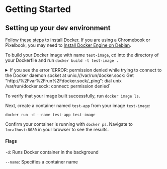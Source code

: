 # Getting Started

## Setting up your dev environment
[Follow these steps](https://docs.docker.com/engine/install/) to install Docker. If you are using a Chromebook or Pixelbook, you may need to [Install Docker Engine on Debian](https://docs.docker.com/engine/install/debian/).

To build your Docker image with name `test-image`, cd into the directory of your Dockerfile and run
`docker build -t test-image .`

<details>
<summary>If you see the error `ERROR: permission denied while trying to connect to the Docker daemon socket at unix:///var/run/docker.sock: Get "http://%2Fvar%2Frun%2Fdocker.sock/_ping": dial unix /var/run/docker.sock: connect: permission denied`</summary>

Then run
`sudo chmod 666 /var/run/docker.sock` and retry `docker build .`.
</details>
  
To verify that your image built successfully, run 
`docker image ls`.

Next, create a container named `test-app` from your image `test-image`:

`docker run -d --name test-app test-image`

Confirm your container is running with `docker ps`. Navigate to `localhost:8080` in your browser to see the results.

#### Flags
`-d`: Runs Docker container in the background 

`--name`: Specifies a container name
